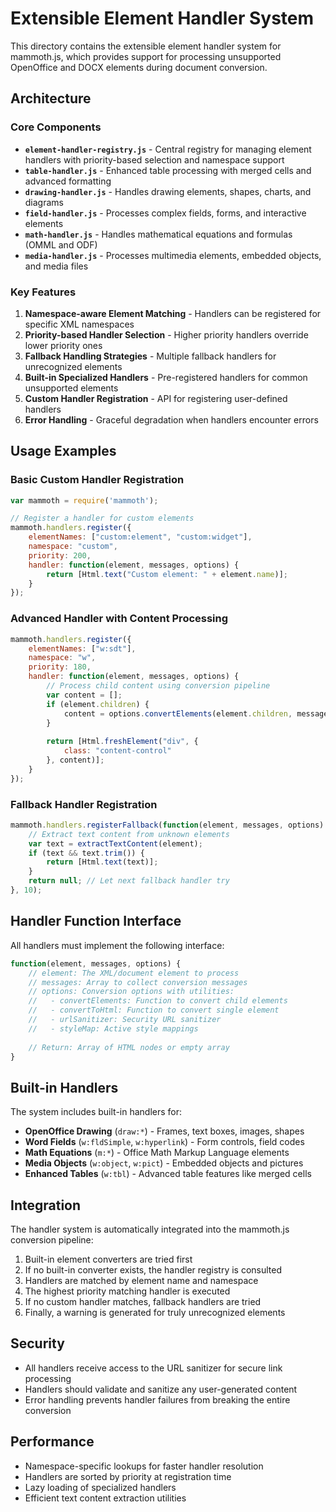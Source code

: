 # Extensible Element Handler System

This directory contains the extensible element handler system for mammoth.js, which provides support for processing unsupported OpenOffice and DOCX elements during document conversion.

## Architecture

### Core Components

- **`element-handler-registry.js`** - Central registry for managing element handlers with priority-based selection and namespace support
- **`table-handler.js`** - Enhanced table processing with merged cells and advanced formatting
- **`drawing-handler.js`** - Handles drawing elements, shapes, charts, and diagrams
- **`field-handler.js`** - Processes complex fields, forms, and interactive elements
- **`math-handler.js`** - Handles mathematical equations and formulas (OMML and ODF)
- **`media-handler.js`** - Processes multimedia elements, embedded objects, and media files

### Key Features

1. **Namespace-aware Element Matching** - Handlers can be registered for specific XML namespaces
2. **Priority-based Handler Selection** - Higher priority handlers override lower priority ones
3. **Fallback Handling Strategies** - Multiple fallback handlers for unrecognized elements
4. **Built-in Specialized Handlers** - Pre-registered handlers for common unsupported elements
5. **Custom Handler Registration** - API for registering user-defined handlers
6. **Error Handling** - Graceful degradation when handlers encounter errors

## Usage Examples

### Basic Custom Handler Registration

```javascript
var mammoth = require('mammoth');

// Register a handler for custom elements
mammoth.handlers.register({
    elementNames: ["custom:element", "custom:widget"],
    namespace: "custom",
    priority: 200,
    handler: function(element, messages, options) {
        return [Html.text("Custom element: " + element.name)];
    }
});
```

### Advanced Handler with Content Processing

```javascript
mammoth.handlers.register({
    elementNames: ["w:sdt"],
    namespace: "w", 
    priority: 180,
    handler: function(element, messages, options) {
        // Process child content using conversion pipeline
        var content = [];
        if (element.children) {
            content = options.convertElements(element.children, messages, options);
        }
        
        return [Html.freshElement("div", {
            class: "content-control"
        }, content)];
    }
});
```

### Fallback Handler Registration

```javascript
mammoth.handlers.registerFallback(function(element, messages, options) {
    // Extract text content from unknown elements
    var text = extractTextContent(element);
    if (text && text.trim()) {
        return [Html.text(text)];
    }
    return null; // Let next fallback handler try
}, 10);
```

## Handler Function Interface

All handlers must implement the following interface:

```javascript
function(element, messages, options) {
    // element: The XML/document element to process
    // messages: Array to collect conversion messages
    // options: Conversion options with utilities:
    //   - convertElements: Function to convert child elements
    //   - convertToHtml: Function to convert single element
    //   - urlSanitizer: Security URL sanitizer
    //   - styleMap: Active style mappings
    
    // Return: Array of HTML nodes or empty array
}
```

## Built-in Handlers

The system includes built-in handlers for:

- **OpenOffice Drawing** (`draw:*`) - Frames, text boxes, images, shapes
- **Word Fields** (`w:fldSimple`, `w:hyperlink`) - Form controls, field codes
- **Math Equations** (`m:*`) - Office Math Markup Language elements
- **Media Objects** (`w:object`, `w:pict`) - Embedded objects and pictures
- **Enhanced Tables** (`w:tbl`) - Advanced table features like merged cells

## Integration

The handler system is automatically integrated into the mammoth.js conversion pipeline:

1. Built-in element converters are tried first
2. If no built-in converter exists, the handler registry is consulted
3. Handlers are matched by element name and namespace
4. The highest priority matching handler is executed
5. If no custom handler matches, fallback handlers are tried
6. Finally, a warning is generated for truly unrecognized elements

## Security

- All handlers receive access to the URL sanitizer for secure link processing
- Handlers should validate and sanitize any user-generated content
- Error handling prevents handler failures from breaking the entire conversion

## Performance

- Namespace-specific lookups for faster handler resolution
- Handlers are sorted by priority at registration time
- Lazy loading of specialized handlers
- Efficient text content extraction utilities